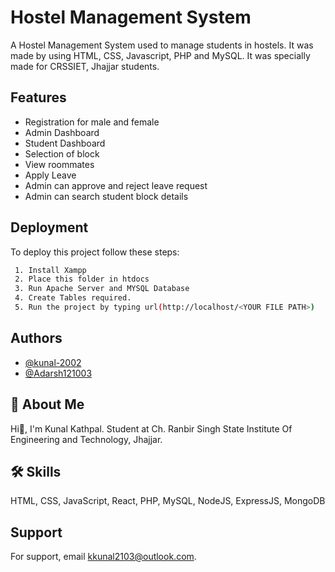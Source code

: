 # Hostel Management System

A Hostel Management System used to manage students in hostels. 
It was made by using HTML, CSS, Javascript, PHP and MySQL. 
It was specially made for CRSSIET, Jhajjar students.





## Features

- Registration for male and female
- Admin Dashboard
- Student Dashboard
- Selection of block
- View roommates
- Apply Leave
- Admin can approve and reject leave request
- Admin can search student block details



## Deployment

To deploy this project follow these steps:

```bash
 1. Install Xampp
 2. Place this folder in htdocs
 3. Run Apache Server and MYSQL Database
 4. Create Tables required.
 5. Run the project by typing url(http://localhost/<YOUR FILE PATH>)
```

## Authors

- [@kunal-2002](https://github.com/kunal-2002)
- [@Adarsh121003](https://github.com/Adarsh121003)


## 🚀 About Me
Hi👋, I'm Kunal Kathpal.
Student at Ch. Ranbir Singh State Institute Of Engineering and Technology, Jhajjar.


## 🛠 Skills
HTML, CSS, JavaScript, React, PHP, MySQL, NodeJS, ExpressJS, MongoDB


## Support
For support, email kkunal2103@outlook.com.


